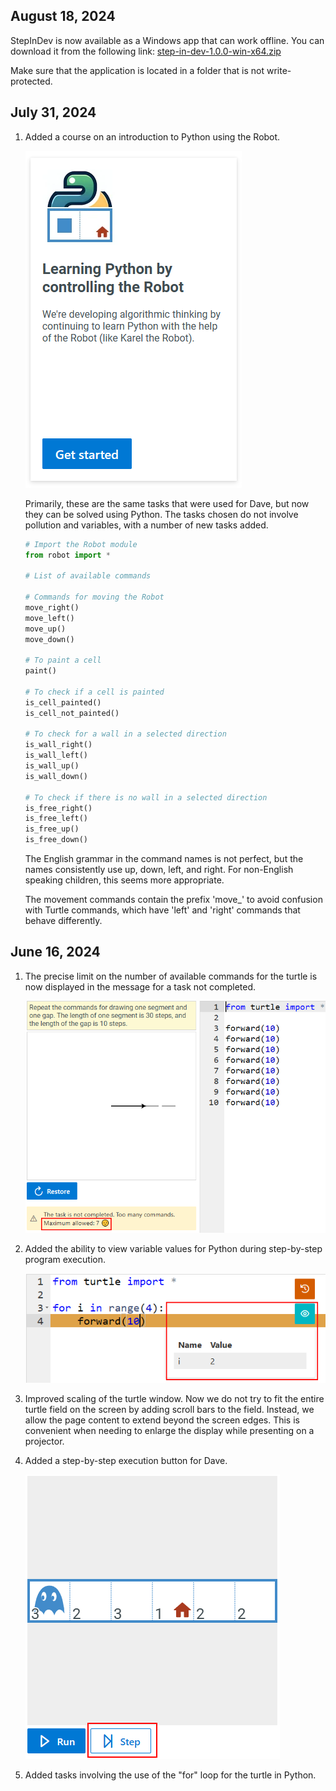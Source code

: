 ## August 18, 2024

StepInDev is now available as a Windows app that can work offline.
You can download it from the following link:
[step-in-dev-1.0.0-win-x64.zip](https://github.com/step-in-dev/release/releases/download/1.0.0/step-in-dev-1.0.0-win-x64.zip)

Make sure that the application is located in a folder that is not write-protected.

## July 31, 2024

1. Added a course on an introduction to Python using the Robot.

    ![screenshot with example](2024-07-31/new-course.png)

    Primarily, these are the same tasks that were used for Dave, but now they can be solved using Python.
    The tasks chosen do not involve pollution and variables, with a number of new tasks added.

    ```python
    # Import the Robot module
    from robot import *

    # List of available commands

    # Commands for moving the Robot
    move_right()
    move_left()
    move_up()
    move_down()
    
    # To paint a cell
    paint()

    # To check if a cell is painted
    is_cell_painted()
    is_cell_not_painted()

    # To check for a wall in a selected direction
    is_wall_right()
    is_wall_left()
    is_wall_up()
    is_wall_down()
    
    # To check if there is no wall in a selected direction
    is_free_right()
    is_free_left()
    is_free_up()
    is_free_down()
    ```

    The English grammar in the command names is not perfect, but the names consistently use up, down, left, and right.
    For non-English speaking children, this seems more appropriate.

    The movement commands contain the prefix 'move_' to avoid confusion with Turtle commands, which have 'left' and 'right' commands that behave differently.
## June 16, 2024

1. The precise limit on the number of available commands for the turtle is now displayed in the message for a task not completed.

    ![screenshot with example](2024-06-16/command-restriction.png)
2. Added the ability to view variable values for Python during step-by-step program execution.

    ![screenshot with example](2024-06-16/debugger-added.png)
3. Improved scaling of the turtle window. Now we do not try to fit the entire turtle field on the screen by adding scroll bars to the field. Instead, we allow the page content to extend beyond the screen edges. This is convenient when needing to enlarge the display while presenting on a projector.
4. Added a step-by-step execution button for Dave.
 
    ![screenshot with example](2024-06-16/dave-debugging.png)
5. Added tasks involving the use of the "for" loop for the turtle in Python.
